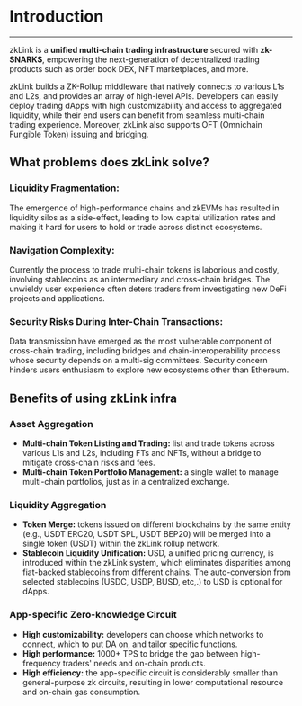 # Introduction

***

zkLink is a **unified multi-chain trading infrastructure** secured with **zk-SNARKS**, empowering the next-generation of decentralized trading products such as order book DEX, NFT marketplaces, and more.

zkLink builds a ZK-Rollup middleware that natively connects to various L1s and L2s, and provides an array of high-level APIs. Developers can easily deploy trading dApps with high customizability and access to aggregated liquidity, while their end users can benefit from seamless multi-chain trading experience. Moreover, zkLink also supports OFT (Omnichain Fungible Token) issuing and bridging.

## What problems does zkLink solve?

### **Liquidity Fragmentation:**

The emergence of high-performance chains and zkEVMs has resulted in liquidity silos as a side-effect, leading to low capital utilization rates and making it hard for users to hold or trade across distinct ecosystems.

### **Navigation Complexity:**

Currently the process to trade multi-chain tokens is laborious and costly, involving stablecoins as an intermediary and cross-chain bridges. The unwieldy user experience often deters traders from investigating new DeFi projects and applications.

### **Security Risks During Inter-Chain Transactions**:

Data transmission have emerged as the most vulnerable component of cross-chain trading, including bridges and chain-interoperability process whose security depends on a multi-sig committees. Security concern hinders users enthusiasm to explore new ecosystems other than Ethereum.

## Benefits of using zkLink infra

### Asset Aggregation

* **Multi-chain Token Listing and Trading:** list and trade tokens across various L1s and L2s, including FTs and NFTs, without a bridge to mitigate cross-chain risks and fees.
* **Multi-chain Token Portfolio Management:** a single wallet to manage multi-chain portfolios, just as in a centralized exchange.

### Liquidity Aggregation

* **Token Merge:** tokens issued on different blockchains by the same entity (e.g., USDT ERC20, USDT SPL, USDT BEP20) will be merged into a single token (USDT) within the zkLink rollup network.
* **Stablecoin Liquidity Unification:** USD, a unified pricing currency, is introduced within the zkLink system, which eliminates disparities among fiat-backed stablecoins from different chains. The auto-conversion from selected stablecoins (USDC, USDP, BUSD, etc,.) to USD is optional for dApps.

### App-specific Zero-knowledge Circuit

* **High customizability:** developers can choose which networks to connect, which to put DA on, and tailor specific functions.
* **High performance:** 1000+ TPS to bridge the gap between high-frequency traders' needs and on-chain products.
* **High efficiency:** the app-specific circuit is considerably smaller than general-purpose zk circuits, resulting in lower computational resource and on-chain gas consumption.
